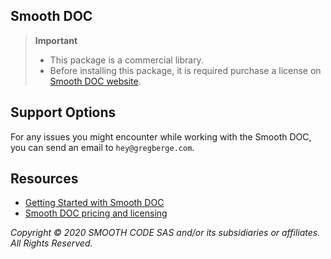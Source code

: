 ## Smooth DOC

> **Important**
>
> - This package is a commercial library.
> - Before installing this package, it is required purchase a license on [Smooth DOC website](https://smooth-doc.com).

## Support Options

For any issues you might encounter while working with the Smooth DOC, you can send an email to `hey@gregberge.com`.

## Resources

- [Getting Started with Smooth DOC](https://smooth-doc.com/docs/getting-started/)
- [Smooth DOC pricing and licensing](https://smooth-doc.com/docs/license/)

_Copyright © 2020 SMOOTH CODE SAS and/or its subsidiaries or affiliates. All Rights Reserved._
